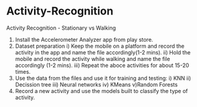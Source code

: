 # Activity-Recognition
Activity Recognition - Stationary vs Walking
1) Install the Accelerometer Analyzer app from play store.
2) Dataset preparation
	i) Keep the mobile on a platform and record the activity in the app and name the file accordingly(1-2 mins).
	ii) Hold the mobile and record the activity while walking and name the file accordingly (1-2 mins).
	iii) Repeat the aboce activities for about 15-20 times.
3) Use the data from the files and use it for training and testing:
	i) KNN
	ii) Decission tree
	iii) Neural networks
	iv) KMeans
	v)Random Forests
4) Record a new activity and use the models built to classify the type of activity.
